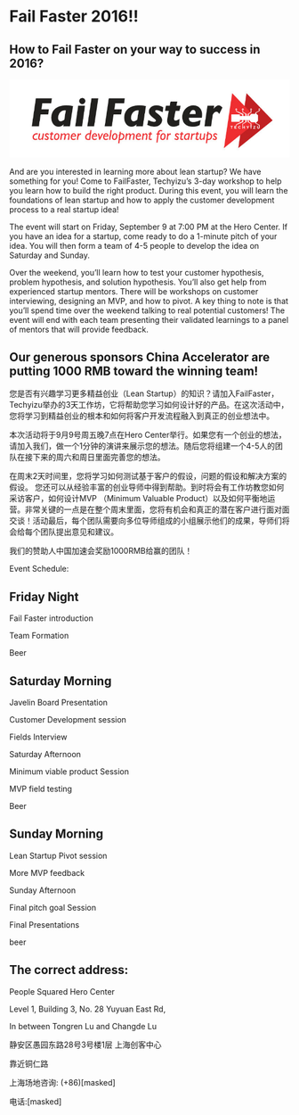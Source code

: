 # Fail Faster 2016!!

## How to Fail Faster on your way to success in 2016?

<img class="hero_hidden" src="/events/images/fail_faster_logo.jpg" />

And are you interested in learning more about lean startup? We have something for you! Come to FailFaster, Techyizu’s 3-day workshop to help you learn how to build the right product. During this event, you will learn the foundations of lean startup and how to apply the customer development process to a real startup idea!  

The event will start on Friday, September 9 at 7:00 PM at the Hero Center. If you have an idea for a startup, come ready to do a 1-minute pitch of your idea. You will then form a team of 4-5 people to develop the idea on Saturday and Sunday.  

Over the weekend, you’ll learn how to test your customer hypothesis, problem hypothesis, and solution hypothesis. You’ll also get help from experienced startup mentors. There will be workshops on customer interviewing, designing an MVP, and how to pivot. A key thing to note is that you’ll spend time over the weekend talking to real potential customers! The event will end with each team presenting their validated learnings to a panel of mentors that will provide feedback.

## Our generous sponsors China Accelerator are putting 1000 RMB toward the winning team!

您是否有兴趣学习更多精益创业（Lean Startup）的知识？请加入FailFaster，Techyizu举办的3天工作坊，它将帮助您学习如何设计好的产品。在这次活动中，您将学习到精益创业的根本和如何将客户开发流程融入到真正的创业想法中。

本次活动将于9月9号周五晚7点在Hero Center举行。如果您有一个创业的想法，请加入我们，做一个1分钟的演讲来展示您的想法。随后您将组建一个4-5人的团队在接下来的周六和周日里面完善您的想法。  

在周末2天时间里，您将学习如何测试基于客户的假设，问题的假设和解决方案的假设。 您还可以从经验丰富的创业导师中得到帮助。到时将会有工作坊教您如何采访客户，如何设计MVP （Minimum Valuable Product）以及如何平衡地运营。非常关键的一点是在整个周末里面，您将有机会和真正的潜在客户进行面对面交谈！活动最后，每个团队需要向多位导师组成的小组展示他们的成果，导师们将会给每个团队提出意见和建议。


我们的赞助人中国加速会奖励1000RMB给赢的团队！

Event Schedule:

## Friday Night

Fail Faster introduction

Team Formation

Beer  


## Saturday Morning

Javelin Board Presentation

Customer Development session

Fields Interview

Saturday Afternoon

Minimum viable product Session

MVP field testing

Beer  


## Sunday Morning

Lean Startup Pivot session

More MVP feedback

Sunday Afternoon

Final pitch goal Session

Final Presentations

beer


## The correct address:

People Squared Hero Center  

Level 1, Building 3, No. 28 Yuyuan East Rd,  

In between Tongren Lu and Changde Lu

静安区愚园东路28号3号楼1层 上海创客中心  

靠近铜仁路  

上海场地咨询: (+86)[masked]  

电话:[masked]

